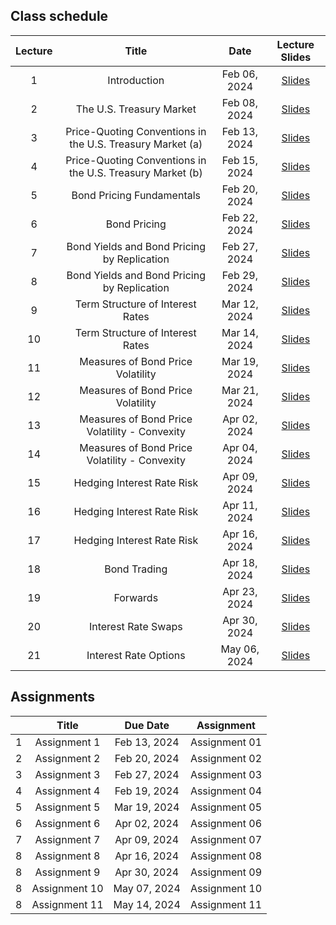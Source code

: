 
## Class schedule

| Lecture | Title                                      | Date          | Lecture Slides                                              |
|:-------:|:------------------------------------------:|:-------------:|:-----------------------------------------------------------:|
| 1       | Introduction                               | Feb 06, 2024   |  [Slides](/assets/lectures/lect01/Lect01.html)             |
| 2       | The U.S. Treasury Market                   | Feb 08, 2024   |  [Slides](/assets/lectures/lect02/Lect02.html)             |
| 3       | Price-Quoting Conventions in the U.S. Treasury Market (a) | Feb 13, 2024   |  [Slides](/assets/lectures/lect03/Lect03.html)             |
| 4       | Price-Quoting Conventions in the U.S. Treasury Market (b) | Feb 15, 2024   |  [Slides](/assets/lectures/lect03/Lect03.html)             |
| 5       | Bond Pricing Fundamentals                  | Feb 20, 2024   |  [Slides](/assets/lectures/lect04/Lect04.html)             |
| 6       | Bond Pricing                               | Feb 22, 2024   | [Slides](/assets/lectures/lect05/Lect05.html)              |
| 7       | Bond Yields and Bond Pricing by Replication | Feb 27, 2024   | [Slides](/assets/lectures/lect06/Lect06.html)              |
| 8       | Bond Yields and Bond Pricing by Replication | Feb 29, 2024   | [Slides](/assets/lectures/lect06/Lect06.html)              |
| 9       | Term Structure of Interest Rates            | Mar 12, 2024   | [Slides](/assets/lectures/lect07/Lect07.html)              |
| 10      | Term Structure of Interest Rates            | Mar 14, 2024   | [Slides](/assets/lectures/lect07/Lect07.html)              |
| 11      | Measures of Bond Price Volatility           | Mar 19, 2024   | [Slides](/assets/lectures/lect08/Lect08.html)              |
| 12      | Measures of Bond Price Volatility           | Mar 21, 2024   | [Slides](/assets/lectures/lect08/Lect08.html)              |
| 13      | Measures of Bond Price Volatility - Convexity | Apr 02, 2024   | [Slides](/assets/lectures/lect09/Lect09.html)              |
| 14      | Measures of Bond Price Volatility - Convexity | Apr 04, 2024   | [Slides](/assets/lectures/lect09/Lect09.html)              |
| 15      | Hedging Interest Rate Risk                  | Apr 09, 2024   | [Slides](/assets/lectures/lect10/Lect10.html)              |
| 16      | Hedging Interest Rate Risk                  | Apr 11, 2024   | [Slides](/assets/lectures/lect10/Lect10.html)              |
| 17      | Hedging Interest Rate Risk                  | Apr 16, 2024   | [Slides](/assets/lectures/lect10/Lect10.html)              |
| 18      | Bond Trading                                | Apr 18, 2024   | [Slides](/assets/lectures/lect11/Lect11.html)              |
| 19      | Forwards                                    | Apr 23, 2024   | [Slides](/assets/lectures/lect12/Lect12.html)              |
| 20      | Interest Rate Swaps                         | Apr 30, 2024   | [Slides](/assets/lectures/lect13/Lect13.html)              |
| 21      | Interest Rate Options                       | May 06, 2024   | [Slides](/assets/lectures/lect14/Lect14.html)              |




## Assignments

|         | Title                                      | Due Date          | Assignment                                              |
|:-------:|:------------------------------------------:|:-----------------:|:-------------------------------------------------------:|
| 1       | Assignment 1                               | Feb 13, 2024      | Assignment 01                                           |
| 2       | Assignment 2                               | Feb 20, 2024      | Assignment 02                                           |
| 3       | Assignment 3                               | Feb 27, 2024      | Assignment 03                                           |
| 4       | Assignment 4                               | Feb 19, 2024      | Assignment 04                                           |
| 5       | Assignment 5                               | Mar 19, 2024      | Assignment 05                                           |
| 6       | Assignment 6                               | Apr 02, 2024      | Assignment 06                                           |
| 7       | Assignment 7                               | Apr 09, 2024      | Assignment 07                                           |
| 8       | Assignment 8                               | Apr 16, 2024      | Assignment 08                                           |
| 8       | Assignment 9                               | Apr 30, 2024      | Assignment 09                                           |
| 8       | Assignment 10                              | May 07, 2024      | Assignment 10                                           |
| 8       | Assignment 11                              | May 14, 2024      | Assignment 11                                           |